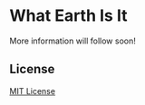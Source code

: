 # What Earth Is It
More information will follow soon!

## License
[MIT License](https://github.com/rthbound/WhatEarthIsIt/blob/gh-pages/LICENSE)

